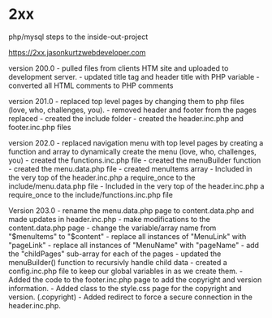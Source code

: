 # 2xx
php/mysql steps to the inside-out-project

https://2xx.jasonkurtzwebdeveloper.com

version 200.0
	- pulled files from clients HTM site and uploaded to development server.
	- updated title tag and header title with PHP variable
	- converted all HTML comments to PHP comments

version 201.0
	- replaced top level pages by changing them to php files (love, who, challenges, you).
	- removed header and footer from the pages replaced
	- created the include folder
	- created the header.inc.php and footer.inc.php files

version 202.0
	- replaced navigation menu with top level pages by creating a function and array to dynamically create the menu (love, who, challenges, you)
	- created the functions.inc.php file
		- created the menuBuilder function
	- created the menu.data.php file
		- created menuItems array
	- Included in the very top of the header.inc.php a require_once to the include/menu.data.php file
	- Included in the very top of the header.inc.php a require_once to the include/functions.inc.php file

Version 203.0
	- rename the menu.data.php page to content.data.php and made updates in header.inc.php
		- make modifications to the content.data.php page
			- change the variable/array name from "$menuItems" to "$content"
			- replace all instances of "MenuLink" with "pageLink"
			- replace all instances of "MenuName" with "pageName"
			- add the "childPages" sub-array for each of the pages
	- updated the menuBuilder() function to recursivly handle child data
	- created a config.inc.php file to keep our global variables in as we create them.
	- Added the code to the footer.inc.php page to add the copyright and version information.
	- Added class to the style.css page for the copyright and version. (.copyright)
	- Added redirect to force a secure connection in the header.inc.php.